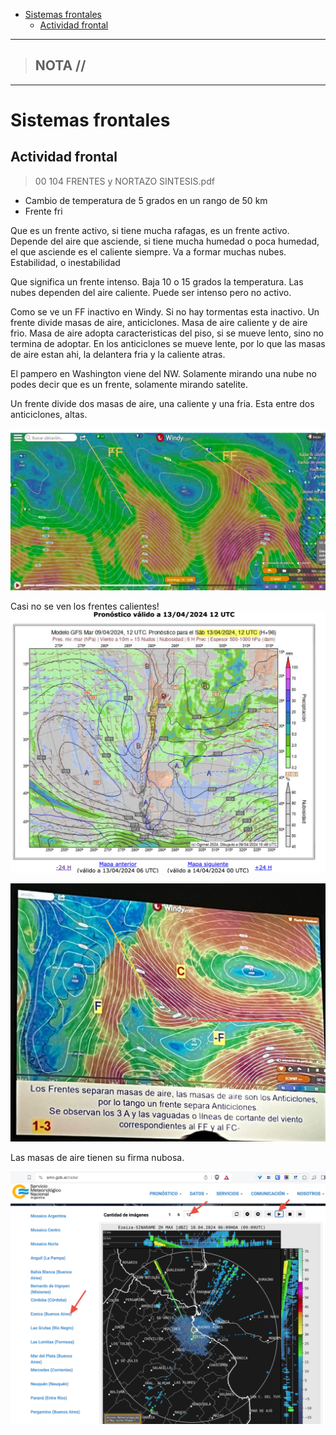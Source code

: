 - [Sistemas frontales](#sistemas-frontales)
  - [Actividad frontal](#actividad-frontal)


-----------------
> NOTA //  
> - 
--------------------
# Sistemas frontales



## Actividad frontal

> 00 104 FRENTES y NORTAZO SINTESIS.pdf

 -  Cambio de temperatura de 5 grados en un rango de 50 km
 -  Frente fri

Que es un frente activo, si tiene mucha rafagas, es un frente activo.
Depende del aire que asciende, si tiene mucha humedad o poca humedad, el que asciende es el caliente siempre.
Va a formar muchas nubes.
Estabilidad, o inestabilidad

Que significa un frente intenso. Baja 10 o 15 grados la temperatura.
Las nubes dependen del aire caliente.
Puede ser intenso pero no activo.

Como se ve un FF inactivo en Windy.
Si no hay tormentas esta inactivo.
Un frente divide masas de aire, anticiclones.
Masa de aire caliente y de aire frio.
Masa de aire adopta caracteristicas del piso, si se mueve lento, sino no termina de adoptar.
En los anticiclones se mueve lente, por lo que las masas de aire estan ahi, la delantera fria y la caliente atras.

El pampero en Washington viene del NW.
Solamente mirando una nube no podes decir que es un frente, solamente mirando satelite.

Un frente divide dos masas de aire, una caliente y una fria.
Esta entre dos anticiclones, altas.

![alt text](<Screenshot by Dropbox Capture.png>)


Casi no se ven los frentes calientes!
![alt text](<Screenshot by Dropbox Capture-1.png>)

![alt text](<Screenshot by Dropbox Capture-2.png>)

Las masas de aire tienen su firma nubosa.

![alt text](<Screenshot by Dropbox Capture-3.png>)

